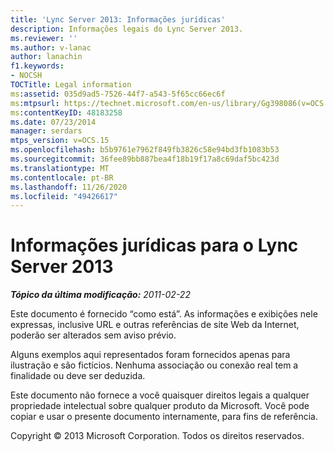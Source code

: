 ```yaml
---
title: 'Lync Server 2013: Informações jurídicas'
description: Informações legais do Lync Server 2013.
ms.reviewer: ''
ms.author: v-lanac
author: lanachin
f1.keywords:
- NOCSH
TOCTitle: Legal information
ms:assetid: 035d9ad5-7526-44f7-a543-5f65cc66ec6f
ms:mtpsurl: https://technet.microsoft.com/en-us/library/Gg398086(v=OCS.15)
ms:contentKeyID: 48183258
ms.date: 07/23/2014
manager: serdars
mtps_version: v=OCS.15
ms.openlocfilehash: b5b9761e7962f849fb3826c58e94bd3fb1083b53
ms.sourcegitcommit: 36fee89bb887bea4f18b19f17a8c69daf5bc423d
ms.translationtype: MT
ms.contentlocale: pt-BR
ms.lasthandoff: 11/26/2020
ms.locfileid: "49426617"
---
```

# <a name="legal-information-for-lync-server-2013"></a>Informações jurídicas para o Lync Server 2013

<div data-xmlns="http://www.w3.org/1999/xhtml">

<div class="topic" data-xmlns="http://www.w3.org/1999/xhtml" data-msxsl="urn:schemas-microsoft-com:xslt" data-cs="https://msdn.microsoft.com/">

<div data-asp="https://msdn2.microsoft.com/asp">



</div>

<div id="mainSection">

<div id="mainBody">

<span> </span>

_**Tópico da última modificação:** 2011-02-22_

Este documento é fornecido “como está”. As informações e exibições nele expressas, inclusive URL e outras referências de site Web da Internet, poderão ser alterados sem aviso prévio.

Alguns exemplos aqui representados foram fornecidos apenas para ilustração e são fictícios. Nenhuma associação ou conexão real tem a finalidade ou deve ser deduzida.

Este documento não fornece a você quaisquer direitos legais a qualquer propriedade intelectual sobre qualquer produto da Microsoft. Você pode copiar e usar o presente documento internamente, para fins de referência.

Copyright © 2013 Microsoft Corporation. Todos os direitos reservados.

</div>

<span> </span>

</div>

</div>

</div>

